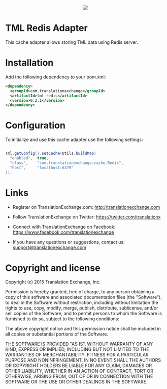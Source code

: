 <p align="center">
  <img src="https://avatars0.githubusercontent.com/u/1316274?v=3&s=200">
</p>

TML Redis Adapter
==================

This cache adapter allows storing TML data using Redis server. 


Installation
==================

Add the following dependency to your pom.xml:

```xml
<dependency>
  <groupId>com.translationexchange</groupId>
  <artifactId>tml-redis</artifactId>
  <version>0.2.1</version>
</dependency>
```


Configuration
==================

To initialize and use this cache adapter use the following settings:

```java

Tml.getConfig().setCache(Utils.buildMap(
  "enabled",  true,
  "class",    "com.translationexchange.cache.Redis",
  "host",     "localhost:6379"
));

```

Links
==================

* Register on TranslationExchange.com: http://translationexchange.com

* Follow TranslationExchange on Twitter: https://twitter.com/translationx

* Connect with TranslationExchange on Facebook: https://www.facebook.com/translationexchange

* If you have any questions or suggestions, contact us: support@translationexchange.com


Copyright and license
==================

Copyright (c) 2015 Translation Exchange, Inc.

Permission is hereby granted, free of charge, to any person obtaining
a copy of this software and associated documentation files (the
"Software"), to deal in the Software without restriction, including
without limitation the rights to use, copy, modify, merge, publish,
distribute, sublicense, and/or sell copies of the Software, and to
permit persons to whom the Software is furnished to do so, subject to
the following conditions:

The above copyright notice and this permission notice shall be
included in all copies or substantial portions of the Software.

THE SOFTWARE IS PROVIDED "AS IS", WITHOUT WARRANTY OF ANY KIND,
EXPRESS OR IMPLIED, INCLUDING BUT NOT LIMITED TO THE WARRANTIES OF
MERCHANTABILITY, FITNESS FOR A PARTICULAR PURPOSE AND
NONINFRINGEMENT. IN NO EVENT SHALL THE AUTHORS OR COPYRIGHT HOLDERS BE
LIABLE FOR ANY CLAIM, DAMAGES OR OTHER LIABILITY, WHETHER IN AN ACTION
OF CONTRACT, TORT OR OTHERWISE, ARISING FROM, OUT OF OR IN CONNECTION
WITH THE SOFTWARE OR THE USE OR OTHER DEALINGS IN THE SOFTWARE.
